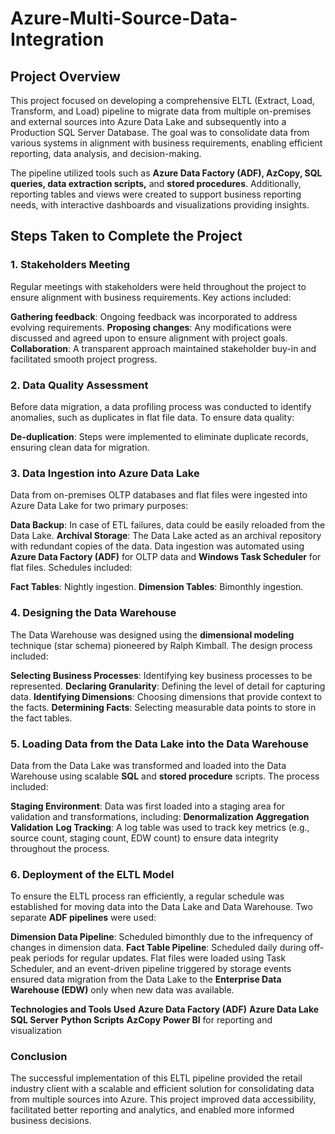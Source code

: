 # Azure-Multi-Source-Data-Integration


## Project Overview
This project focused on developing a comprehensive ELTL (Extract, Load, Transform, and Load) pipeline to migrate data from multiple on-premises and external sources into Azure Data Lake and subsequently into a Production SQL Server Database. The goal was to consolidate data from various systems in alignment with business requirements, enabling efficient reporting, data analysis, and decision-making.

The pipeline utilized tools such as **Azure Data Factory (ADF), AzCopy, SQL queries, data extraction scripts,** and **stored procedures**. Additionally, reporting tables and views were created to support business reporting needs, with interactive dashboards and visualizations providing insights.

## Steps Taken to Complete the Project
### 1. Stakeholders Meeting
Regular meetings with stakeholders were held throughout the project to ensure alignment with business requirements. Key actions included:

**Gathering feedback**: Ongoing feedback was incorporated to address evolving requirements.
**Proposing changes**: Any modifications were discussed and agreed upon to ensure alignment with project goals.
**Collaboration**: A transparent approach maintained stakeholder buy-in and facilitated smooth project progress.
### 2. Data Quality Assessment
Before data migration, a data profiling process was conducted to identify anomalies, such as duplicates in flat file data. To ensure data quality:

**De-duplication**: Steps were implemented to eliminate duplicate records, ensuring clean data for migration.
### 3. Data Ingestion into Azure Data Lake
Data from on-premises OLTP databases and flat files were ingested into Azure Data Lake for two primary purposes:

**Data Backup**: In case of ETL failures, data could be easily reloaded from the Data Lake.
**Archival Storage**: The Data Lake acted as an archival repository with redundant copies of the data.
Data ingestion was automated using **Azure Data Factory (ADF)** for OLTP data and **Windows Task Scheduler** for flat files. Schedules included:

**Fact Tables**: Nightly ingestion.
**Dimension Tables**: Bimonthly ingestion.
### 4. Designing the Data Warehouse
The Data Warehouse was designed using the **dimensional modeling** technique (star schema) pioneered by Ralph Kimball. The design process included:

**Selecting Business Processes**: Identifying key business processes to be represented.
**Declaring Granularity**: Defining the level of detail for capturing data.
**Identifying Dimensions**: Choosing dimensions that provide context to the facts.
**Determining Facts**: Selecting measurable data points to store in the fact tables.
### 5. Loading Data from the Data Lake into the Data Warehouse
Data from the Data Lake was transformed and loaded into the Data Warehouse using scalable **SQL** and **stored procedure** scripts. The process included:

**Staging Environment**: Data was first loaded into a staging area for validation and transformations, including:
**Denormalization**
**Aggregation**
**Validation**
**Log Tracking**: A log table was used to track key metrics (e.g., source count, staging count, EDW count) to ensure data integrity throughout the process.
### 6. Deployment of the ELTL Model
To ensure the ELTL process ran efficiently, a regular schedule was established for moving data into the Data Lake and Data Warehouse. Two separate **ADF pipelines** were used:

**Dimension Data Pipeline**: Scheduled bimonthly due to the infrequency of changes in dimension data.
**Fact Table Pipeline**: Scheduled daily during off-peak periods for regular updates.
Flat files were loaded using Task Scheduler, and an event-driven pipeline triggered by storage events ensured data migration from the Data Lake to the **Enterprise Data Warehouse (EDW)** only when new data was available.

**Technologies and Tools Used**
**Azure Data Factory (ADF)**
**Azure Data Lake**
**SQL Server**
**Python Scripts**
**AzCopy**
**Power BI** for reporting and visualization
### Conclusion
The successful implementation of this ELTL pipeline provided the retail industry client with a scalable and efficient solution for consolidating data from multiple sources into Azure. This project improved data accessibility, facilitated better reporting and analytics, and enabled more informed business decisions.
